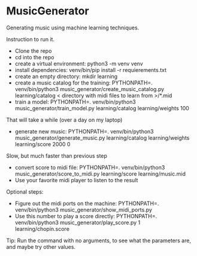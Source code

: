 # MusicGenerator
Generating music using machine learning techniques.

Instruction to run it.
* Clone the repo
* cd into the repo
* create a virtual environment: python3 -m venv venv
* install dependencies: venv/bin/pip install -r requierements.txt
* create an empty directory: mkdir learning
* create a music catalog for the training: PYTHONPATH=. venv/bin/python3 music_generator/create_music_catalog.py learning/catalog < directory with midi files to learn from >/*.mid
* train a model: PYTHONPATH=. venv/bin/python3 music_generator/train_model.py learning/catalog learning/weights 100

That will take a while (over a day on my laptop)
* generate new music: PYTHONPATH=. venv/bin/python3 music_generator/generate_music.py learning/catalog learning/weights learning/score 2000 0

Slow, but much faster than previous step
* convert score to midi file: PYTHONPATH=. venv/bin/python3 music_generator/score_to_midi.py learning/score learning/music.mid
* Use your favorite midi player to listen to the result
  
Optional steps:
* Figure out the midi ports on the machine: PYTHONPATH=. venv/bin/python3 music_generator/show_midi_ports.py
* Use this number to play a score directly: PYTHONPATH=. venv/bin/python3 music_generator/play_score.py 1 learning/chopin.score

Tip: Run the command with no arguments, to see what the parameters are, and maybe try other values.
